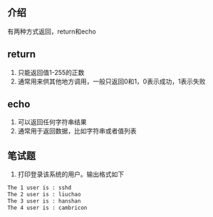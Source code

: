 ## 介绍

有两种方式返回，return和echo

## return

1. 只能返回值1-255的正数
2. 通常用来供其他地方调用，一般只返回0和1，0表示成功，1表示失败

## echo

1. 可以返回任何字符串结果
2. 通常用于返回数据，比如字符串或者值列表

## 笔试题

1. 打印登录该系统的用户。输出格式如下

```bash
The 1 user is : sshd
The 2 user is : liuchao
The 3 user is : hanshan
The 4 user is : cambricon
```

